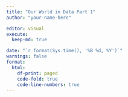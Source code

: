 ```yaml
---
title: "Our World in Data Part 1"
author: "your-name-here"

editor: visual
execute:
  keep-md: true

date: "`r format(Sys.time(), '%B %d, %Y')`"
warnings: false
format:
  html:
    df-print: paged
    code-fold: true
    code-line-numbers: true
---
```

